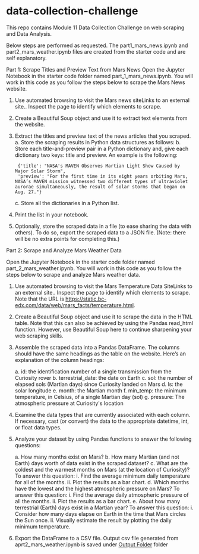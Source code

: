 # data-collection-challenge
This repo contains Module 11 Data Collection Challenge on web scraping and Data Analysis. 

Below steps are performed as requested. The part1_mars_news.ipynb and part2_mars_weather.ipynb files are created from the starter code and are self explanatory.

Part 1: Scrape Titles and Preview Text from Mars News
    Open the Jupyter Notebook in the starter code folder named part_1_mars_news.ipynb. You will work in this code as you follow the steps below to scrape the Mars News website.

1. Use automated browsing to visit the Mars news siteLinks to an external site.. Inspect the page to identify which elements to scrape.

2. Create a Beautiful Soup object and use it to extract text elements from the website.

3. Extract the titles and preview text of the news articles that you scraped. 
    a. Store the scraping results in Python data structures as follows:
    b. Store each title-and-preview pair in a Python dictionary and, give each dictionary two keys: title and preview. An example is the following:

        {'title': "NASA's MAVEN Observes Martian Light Show Caused by Major Solar Storm", 
        'preview': "For the first time in its eight years orbiting Mars, NASA’s MAVEN mission witnessed two different types of ultraviolet aurorae simultaneously, the result of solar storms that began on Aug. 27."}
    c. Store all the dictionaries in a Python list.

4. Print the list in your notebook.

5. Optionally, store the scraped data in a file (to ease sharing the data with others). To do so, export the scraped data to a JSON file. (Note: there will be no extra points for completing this.)

Part 2: Scrape and Analyze Mars Weather Data

Open the Jupyter Notebook in the starter code folder named part_2_mars_weather.ipynb. You will work in this code as you follow the steps below to scrape and analyze Mars weather data.

1. Use automated browsing to visit the Mars Temperature Data SiteLinks to an external site.. Inspect the page to identify which elements to scrape. Note that the URL is https://static.bc-edx.com/data/web/mars_facts/temperature.html.

2. Create a Beautiful Soup object and use it to scrape the data in the HTML table. Note that this can also be achieved by using the Pandas read_html function. However, use Beautiful Soup here to continue sharpening your web scraping skills.

3. Assemble the scraped data into a Pandas DataFrame. The columns should have the same headings as the table on the website. Here’s an explanation of the column headings:

    a. id: the identification number of a single transmission from the Curiosity rover
    b. terrestrial_date: the date on Earth
    c. sol: the number of elapsed sols (Martian days) since Curiosity landed on Mars
    d. ls: the solar longitude
    e. month: the Martian month
    f. min_temp: the minimum temperature, in Celsius, of a single Martian day (sol)
    g. pressure: The atmospheric pressure at Curiosity's location

4. Examine the data types that are currently associated with each column. If necessary, cast (or convert) the data to the appropriate datetime, int, or float data types.

5. Analyze your dataset by using Pandas functions to answer the following questions:

    a. How many months exist on Mars?
    b. How many Martian (and not Earth) days worth of data exist in the scraped dataset?
    c. What are the coldest and the warmest months on Mars (at the location of Curiosity)? To answer this question:
        i. Find the average minimum daily temperature for all of the months.
        ii. Plot the results as a bar chart.
    d. Which months have the lowest and the highest atmospheric pressure on Mars? To answer this question:
        i. Find the average daily atmospheric pressure of all the months.
        ii. Plot the results as a bar chart.
    e. About how many terrestrial (Earth) days exist in a Martian year? To answer this question:
        i. Consider how many days elapse on Earth in the time that Mars circles the Sun once.
        ii. Visually estimate the result by plotting the daily minimum temperature.

6. Export the DataFrame to a CSV file.
    Output csv file generated from aprt2_mars_weather.ipynb is saved under [Output Folder](Resources\Output) folder


